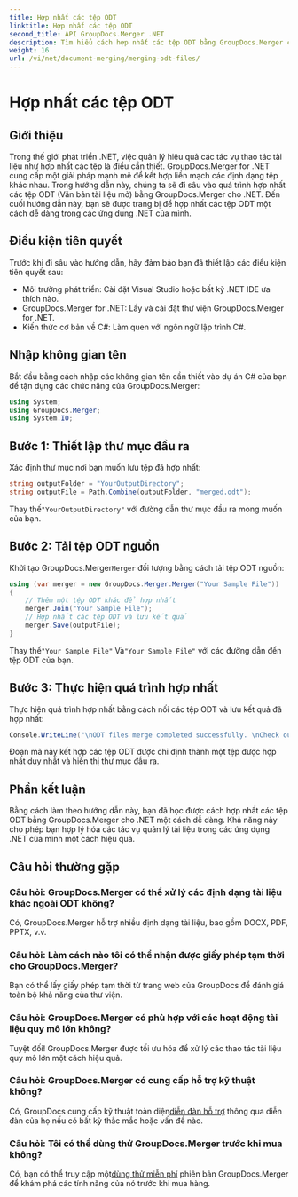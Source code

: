 ```yaml
---
title: Hợp nhất các tệp ODT
linktitle: Hợp nhất các tệp ODT
second_title: API GroupDocs.Merger .NET
description: Tìm hiểu cách hợp nhất các tệp ODT bằng GroupDocs.Merger cho .NET một cách dễ dàng. Nâng cao khả năng quản lý tài liệu của bạn với thư viện mạnh mẽ này.
weight: 16
url: /vi/net/document-merging/merging-odt-files/
---
```


# Hợp nhất các tệp ODT

## Giới thiệu
Trong thế giới phát triển .NET, việc quản lý hiệu quả các tác vụ thao tác tài liệu như hợp nhất các tệp là điều cần thiết. GroupDocs.Merger for .NET cung cấp một giải pháp mạnh mẽ để kết hợp liền mạch các định dạng tệp khác nhau. Trong hướng dẫn này, chúng ta sẽ đi sâu vào quá trình hợp nhất các tệp ODT (Văn bản tài liệu mở) bằng GroupDocs.Merger cho .NET. Đến cuối hướng dẫn này, bạn sẽ được trang bị để hợp nhất các tệp ODT một cách dễ dàng trong các ứng dụng .NET của mình.
## Điều kiện tiên quyết
Trước khi đi sâu vào hướng dẫn, hãy đảm bảo bạn đã thiết lập các điều kiện tiên quyết sau:
- Môi trường phát triển: Cài đặt Visual Studio hoặc bất kỳ .NET IDE ưa thích nào.
- GroupDocs.Merger for .NET: Lấy và cài đặt thư viện GroupDocs.Merger for .NET.
- Kiến thức cơ bản về C#: Làm quen với ngôn ngữ lập trình C#.

## Nhập không gian tên
Bắt đầu bằng cách nhập các không gian tên cần thiết vào dự án C# của bạn để tận dụng các chức năng của GroupDocs.Merger:
```csharp
using System; 
using GroupDocs.Merger;
using System.IO;
```
## Bước 1: Thiết lập thư mục đầu ra
Xác định thư mục nơi bạn muốn lưu tệp đã hợp nhất:
```csharp
string outputFolder = "YourOutputDirectory";
string outputFile = Path.Combine(outputFolder, "merged.odt");
```
 Thay thế`"YourOutputDirectory"` với đường dẫn thư mục đầu ra mong muốn của bạn.
## Bước 2: Tải tệp ODT nguồn
 Khởi tạo GroupDocs.Merger`Merger` đối tượng bằng cách tải tệp ODT nguồn:
```csharp
using (var merger = new GroupDocs.Merger.Merger("Your Sample File"))
{
    // Thêm một tệp ODT khác để hợp nhất
    merger.Join("Your Sample File");
    // Hợp nhất các tệp ODT và lưu kết quả
    merger.Save(outputFile);
}
```
 Thay thế`"Your Sample File"` Và`"Your Sample File"` với các đường dẫn đến tệp ODT của bạn.
## Bước 3: Thực hiện quá trình hợp nhất
Thực hiện quá trình hợp nhất bằng cách nối các tệp ODT và lưu kết quả đã hợp nhất:
```csharp
Console.WriteLine("\nODT files merge completed successfully. \nCheck output in {0}", outputFolder);
```
Đoạn mã này kết hợp các tệp ODT được chỉ định thành một tệp được hợp nhất duy nhất và hiển thị thư mục đầu ra.

## Phần kết luận
Bằng cách làm theo hướng dẫn này, bạn đã học được cách hợp nhất các tệp ODT bằng GroupDocs.Merger cho .NET một cách dễ dàng. Khả năng này cho phép bạn hợp lý hóa các tác vụ quản lý tài liệu trong các ứng dụng .NET của mình một cách hiệu quả.

## Câu hỏi thường gặp
### Câu hỏi: GroupDocs.Merger có thể xử lý các định dạng tài liệu khác ngoài ODT không?
Có, GroupDocs.Merger hỗ trợ nhiều định dạng tài liệu, bao gồm DOCX, PDF, PPTX, v.v.
### Câu hỏi: Làm cách nào tôi có thể nhận được giấy phép tạm thời cho GroupDocs.Merger?
Bạn có thể lấy giấy phép tạm thời từ trang web của GroupDocs để đánh giá toàn bộ khả năng của thư viện.
### Câu hỏi: GroupDocs.Merger có phù hợp với các hoạt động tài liệu quy mô lớn không?
Tuyệt đối! GroupDocs.Merger được tối ưu hóa để xử lý các thao tác tài liệu quy mô lớn một cách hiệu quả.
### Câu hỏi: GroupDocs.Merger có cung cấp hỗ trợ kỹ thuật không?
 Có, GroupDocs cung cấp kỹ thuật toàn diện[diễn đàn hỗ trợ](https://forum.groupdocs.com/c/merger/32) thông qua diễn đàn của họ nếu có bất kỳ thắc mắc hoặc vấn đề nào.
### Câu hỏi: Tôi có thể dùng thử GroupDocs.Merger trước khi mua không?
 Có, bạn có thể truy cập một[dùng thử miễn phí](https://releases.groupdocs.com/) phiên bản GroupDocs.Merger để khám phá các tính năng của nó trước khi mua hàng.